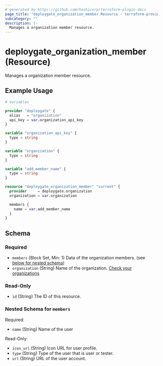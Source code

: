 ```yaml
---
# generated by https://github.com/hashicorp/terraform-plugin-docs
page_title: "deploygate_organization_member Resource - terraform-provider-deploygate"
subcategory: ""
description: |-
  Manages a organization member resource.
---
```


# deploygate_organization_member (Resource)

Manages a organization member resource.

## Example Usage

```terraform
# Variables

provider "deploygate" {
  alias   = "organization"
  api_key = var.organization_api_key
}

variable "organization_api_key" {
  type = string
}

variable "organization" {
  type = string
}

variable "add_member_name" {
  type = string
}

resource "deploygate_organization_member" "current" {
  provider     = deploygate.organization
  organization = var.organization

  members {
    name = var.add_member_name
  }
}
```

<!-- schema generated by tfplugindocs -->
## Schema

### Required

- `members` (Block Set, Min: 1) Data of the organization members. (see [below for nested schema](#nestedblock--members))
- `organization` (String) Name of the organization. [Check your organizations](https://deploygate.com/organizations)

### Read-Only

- `id` (String) The ID of this resource.

<a id="nestedblock--members"></a>
### Nested Schema for `members`

Required:

- `name` (String) Name of the user

Read-Only:

- `icon_url` (String) Icon URL for user profile.
- `type` (String) Type of the user that is user or tester.
- `url` (String) URL of the user account.


